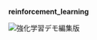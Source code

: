 **reinforcement_learning**


![強化学習デモ編集版](https://github.com/user-attachments/assets/bb6991f2-b4d0-4905-8c7b-755ad4129408)
